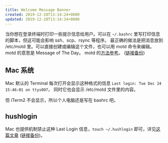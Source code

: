 ```yaml
---
title: Welcome Message Banner
created: 2019-12-28T13:14:24+0800
updated: 2019-12-28T13:14:24+0800
---
```



当你想在登录终端时打印一些提示信息给用户。可以在 `~/.bashrc` 里写打印信息的脚本，但这可能会影响 ssh、scp、rsync 等程序。
最正确的做法是把消息放到 /etc/motd 里。可以直接创建或编辑这个文件，也可以用 motd 命令来编辑。motd 的意思是 Message of The Day。
motd 的[方法参考](https://www.ibm.com/support/knowledgecenter/zh/POWER8/p8hcg/p8hcg_motd.htm)。 ([链接备份](https://web.archive.org/web/20230225213824/https://www.ibm.com/docs/zh/power8?topic=commands-motd-command))

## Mac 系统

Mac 默认的 Terminal 每次打开会显示这种格式的信息 `Last login: Tue Dec 24 15:46:01 on ttys007`，
同时它也会显示 /etc/motd 文件里的内容。

但 iTerm2 不会显示，所以个人电脑还是写在 bashrc 吧。

## hushlogin

Mac 也提供机制禁止这种 Last Login 信息，`touch ~/.hushlogin` 即可，详见[这篇文章](http://osxdaily.com/2010/06/22/remove-the-last-login-message-from-the-terminal/) ([链接备份](https://web.archive.org/web/20221208164253/https://osxdaily.com/2010/06/22/remove-the-last-login-message-from-the-terminal/))。
